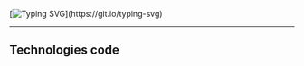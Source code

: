 <link rel="stylesheet" href="https://fonts.googleapis.com/css2?family=Material+Symbols+Outlined:opsz,wght,FILL,GRAD@20..48,100..700,0..1,-50..200" />

[![Typing SVG](https://readme-typing-svg.herokuapp.com?font='Source+Code+Pro'&size=24&duration=4000&color=F7F7F7&vCenter=true&width=500&lines=%3E+echo+Hello!+%3E%3E+your.screen;Hello!)](https://git.io/typing-svg)
<hr>
<h2>Technologies <span class="material-symbols-outlined">code</span> </h2>

